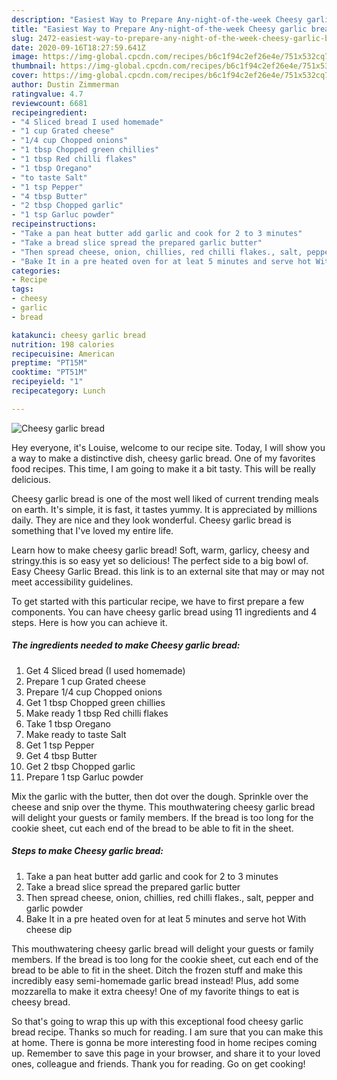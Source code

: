 ```yaml
---
description: "Easiest Way to Prepare Any-night-of-the-week Cheesy garlic bread"
title: "Easiest Way to Prepare Any-night-of-the-week Cheesy garlic bread"
slug: 2472-easiest-way-to-prepare-any-night-of-the-week-cheesy-garlic-bread
date: 2020-09-16T18:27:59.641Z
image: https://img-global.cpcdn.com/recipes/b6c1f94c2ef26e4e/751x532cq70/cheesy-garlic-bread-recipe-main-photo.jpg
thumbnail: https://img-global.cpcdn.com/recipes/b6c1f94c2ef26e4e/751x532cq70/cheesy-garlic-bread-recipe-main-photo.jpg
cover: https://img-global.cpcdn.com/recipes/b6c1f94c2ef26e4e/751x532cq70/cheesy-garlic-bread-recipe-main-photo.jpg
author: Dustin Zimmerman
ratingvalue: 4.7
reviewcount: 6681
recipeingredient:
- "4 Sliced bread I used homemade"
- "1 cup Grated cheese"
- "1/4 cup Chopped onions"
- "1 tbsp Chopped green chillies"
- "1 tbsp Red chilli flakes"
- "1 tbsp Oregano"
- "to taste Salt"
- "1 tsp Pepper"
- "4 tbsp Butter"
- "2 tbsp Chopped garlic"
- "1 tsp Garluc powder"
recipeinstructions:
- "Take a pan heat butter add garlic and cook for 2 to 3 minutes"
- "Take a bread slice spread the prepared garlic butter"
- "Then spread cheese, onion, chillies, red chilli flakes., salt, pepper and garlic powder"
- "Bake It in a pre heated oven for at leat 5 minutes and serve hot With cheese dip"
categories:
- Recipe
tags:
- cheesy
- garlic
- bread

katakunci: cheesy garlic bread 
nutrition: 198 calories
recipecuisine: American
preptime: "PT15M"
cooktime: "PT51M"
recipeyield: "1"
recipecategory: Lunch

---
```



![Cheesy garlic bread](https://img-global.cpcdn.com/recipes/b6c1f94c2ef26e4e/751x532cq70/cheesy-garlic-bread-recipe-main-photo.jpg)

Hey everyone, it's Louise, welcome to our recipe site. Today, I will show you a way to make a distinctive dish, cheesy garlic bread. One of my favorites food recipes. This time, I am going to make it a bit tasty. This will be really delicious.

Cheesy garlic bread is one of the most well liked of current trending meals on earth. It's simple, it is fast, it tastes yummy. It is appreciated by millions daily. They are nice and they look wonderful. Cheesy garlic bread is something that I've loved my entire life.

Learn how to make cheesy garlic bread! Soft, warm, garlicy, cheesy and stringy.this is so easy yet so delicious! The perfect side to a big bowl of. Easy Cheesy Garlic Bread. this link is to an external site that may or may not meet accessibility guidelines.


To get started with this particular recipe, we have to first prepare a few components. You can have cheesy garlic bread using 11 ingredients and 4 steps. Here is how you can achieve it.

<!--inarticleads1-->

##### The ingredients needed to make Cheesy garlic bread:

1. Get 4 Sliced bread (I used homemade)
1. Prepare 1 cup Grated cheese
1. Prepare 1/4 cup Chopped onions
1. Get 1 tbsp Chopped green chillies
1. Make ready 1 tbsp Red chilli flakes
1. Take 1 tbsp Oregano
1. Make ready to taste Salt
1. Get 1 tsp Pepper
1. Get 4 tbsp Butter
1. Get 2 tbsp Chopped garlic
1. Prepare 1 tsp Garluc powder


Mix the garlic with the butter, then dot over the dough. Sprinkle over the cheese and snip over the thyme. This mouthwatering cheesy garlic bread will delight your guests or family members. If the bread is too long for the cookie sheet, cut each end of the bread to be able to fit in the sheet. 

<!--inarticleads2-->

##### Steps to make Cheesy garlic bread:

1. Take a pan heat butter add garlic and cook for 2 to 3 minutes
1. Take a bread slice spread the prepared garlic butter
1. Then spread cheese, onion, chillies, red chilli flakes., salt, pepper and garlic powder
1. Bake It in a pre heated oven for at leat 5 minutes and serve hot With cheese dip


This mouthwatering cheesy garlic bread will delight your guests or family members. If the bread is too long for the cookie sheet, cut each end of the bread to be able to fit in the sheet. Ditch the frozen stuff and make this incredibly easy semi-homemade garlic bread instead! Plus, add some mozzarella to make it extra cheesy! One of my favorite things to eat is cheesy bread. 

So that's going to wrap this up with this exceptional food cheesy garlic bread recipe. Thanks so much for reading. I am sure that you can make this at home. There is gonna be more interesting food in home recipes coming up. Remember to save this page in your browser, and share it to your loved ones, colleague and friends. Thank you for reading. Go on get cooking!
